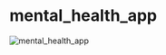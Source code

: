 # mental_health_app

![mental_health_app](https://github.com/Covirtue/Bankoto/blob/main/assets/mock.jpg?raw=true)
